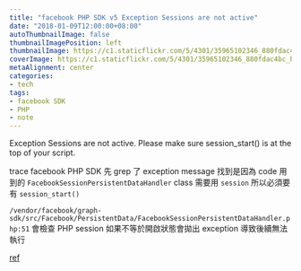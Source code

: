 ```yaml
---
title: "facebook PHP SDK v5 Exception Sessions are not active"
date: "2018-01-09T12:00:00+08:00"
autoThumbnailImage: false
thumbnailImagePosition: left
thumbnailImage: https://c1.staticflickr.com/5/4301/35965102346_880fdac4bc_h.jpg
coverImage: https://c1.staticflickr.com/5/4301/35965102346_880fdac4bc_h.jpg
metaAlignment: center
categories:
- tech
tags:
- facebook SDK
- PHP
- note
---
```

Exception Sessions are not active. Please make sure session_start() is at the top of your script.

<!--more-->

trace facebook PHP SDK
先 grep 了 exception message 找到是因為 code 用到的 `FacebookSessionPersistentDataHandler` class 需要用 `session`
所以必須要有 `session_start()`

`/vendor/facebook/graph-sdk/src/Facebook/PersistentData/FacebookSessionPersistentDataHandler.php:51`
會檢查 PHP session 如果不等於開啟狀態會拋出 exception 導致後續無法執行

[ref](https://stackoverflow.com/questions/24194112/facebook-php-sdk-exception-error)
